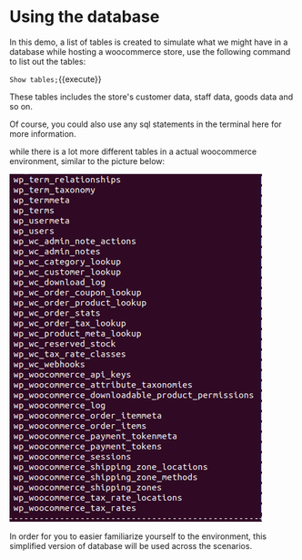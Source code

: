# Using the database

In this demo, a list of tables is created to simulate what we might have in a database while hosting a woocommerce store, use the following command to list out the tables:

`Show tables;`{{execute}}

These tables includes the store's customer data, staff data, goods data and so on.

Of course, you could also use any sql statements in the terminal here for more information.


while there is a lot more different tables in a actual woocommerce environment, similar to the picture below:

![real-wpwcdatabase](./assets/real-wpwcdatabase.png)



In order for you to easier familiarize yourself to the environment, this simplified version of database will be used across the scenarios.
